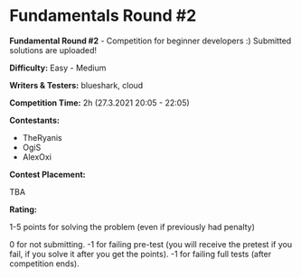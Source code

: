 # Fundamentals Round #2

**Fundamental Round #2** - Competition for beginner developers :) Submitted solutions are uploaded!

**Difficulty:** Easy - Medium

**Writers & Testers:** blueshark, cloud

**Competition Time:** 2h (27.3.2021 20:05 - 22:05)

**Contestants:**

- TheRyanis
- OgiS
- AlexOxi

**Contest Placement:**

TBA

**Rating:**

1-5 points for solving the problem (even if previously had penalty)

0 for not submitting.
-1 for failing pre-test (you will receive the pretest if you fail, if you solve it after you get the points).
-1 for failing full tests (after competition ends).
